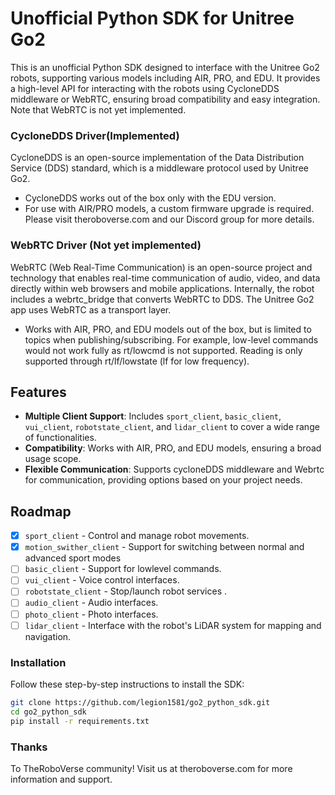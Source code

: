# Unofficial Python SDK for Unitree Go2

This is an unofficial Python SDK designed to interface with the Unitree Go2 robots, supporting various models including AIR, PRO, and EDU. It provides a high-level API for interacting with the robots using CycloneDDS middleware or WebRTC, ensuring broad compatibility and easy integration. Note that WebRTC is not yet implemented.

### CycloneDDS Driver(Implemented)

CycloneDDS is an open-source implementation of the Data Distribution Service (DDS) standard, which is a middleware protocol used by Unitree Go2.

* CycloneDDS works out of the box only with the EDU version.
* For use with AIR/PRO models, a custom firmware upgrade is required. Please visit theroboverse.com and our Discord group for more details.

### WebRTC Driver (Not yet implemented)

WebRTC (Web Real-Time Communication) is an open-source project and technology that enables real-time communication of audio, video, and data directly within web browsers and mobile applications. Internally, the robot includes a webrtc_bridge that converts WebRTC to DDS. The Unitree Go2 app uses WebRTC as a transport layer.

* Works with AIR, PRO, and EDU models out of the box, but is limited to topics when publishing/subscribing. For example, low-level commands would not work fully as rt/lowcmd is not supported. Reading is only supported through rt/lf/lowstate (lf for low frequency).


## Features

- **Multiple Client Support**: Includes `sport_client`, `basic_client`, `vui_client`, `robotstate_client`, and `lidar_client` to cover a wide range of functionalities.
- **Compatibility**: Works with AIR, PRO, and EDU models, ensuring a broad usage scope.
- **Flexible Communication**: Supports cycloneDDS middleware and Webrtc for communication, providing options based on your project needs.

## Roadmap

- [x] `sport_client` - Control and manage robot movements.
- [x] `motion_swither_client` - Support for switching between normal and advanced sport modes
- [ ] `basic_client` - Support for lowlevel commands.
- [ ] `vui_client` - Voice control interfaces.
- [ ] `robotstate_client` - Stop/launch robot services .
- [ ] `audio_client` - Audio interfaces.
- [ ] `photo_client` - Photo interfaces.
- [ ] `lidar_client` - Interface with the robot's LiDAR system for mapping and navigation.

### Installation

Follow these step-by-step instructions to install the SDK:

```bash
git clone https://github.com/legion1581/go2_python_sdk.git
cd go2_python_sdk
pip install -r requirements.txt
```

### Thanks

To TheRoboVerse community! Visit us at theroboverse.com for more information and support.